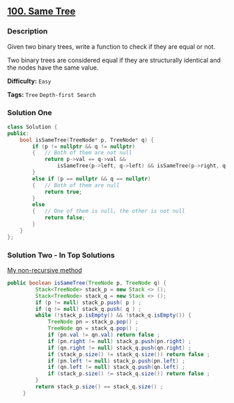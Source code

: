 ## [100. Same Tree](https://leetcode.com/problems/same-tree/#/description)

### Description

Given two binary trees, write a function to check if they are equal or not.

Two binary trees are considered equal if they are structurally identical and the nodes have the same value.

**Difficulty:** `Easy`

**Tags:** `Tree` `Depth-first Search`

### Solution One

```c++
class Solution {
public:
    bool isSameTree(TreeNode* p, TreeNode* q) {
        if (p != nullptr && q != nullptr)
        {	// Both of them are not null
            return p->val == q->val &&
                isSameTree(p->left, q->left) && isSameTree(p->right, q->right);
        }
        else if (p == nullptr && q == nullptr)
        {	// Both of them are null
            return true;
        }
        else
        {	// One of them is null, the other is not null
            return false;
        }
    }
};
```

### Solution Two - In Top Solutions

[My non-recursive method](https://discuss.leetcode.com/topic/7513/my-non-recursive-method)

```java
public boolean isSameTree(TreeNode p, TreeNode q) {
         Stack<TreeNode> stack_p = new Stack <> ();
         Stack<TreeNode> stack_q = new Stack <> ();
         if (p != null) stack_p.push( p ) ;
         if (q != null) stack_q.push( q ) ;
         while (!stack_p.isEmpty() && !stack_q.isEmpty()) {
             TreeNode pn = stack_p.pop() ;
             TreeNode qn = stack_q.pop() ;
             if (pn.val != qn.val) return false ;
             if (pn.right != null) stack_p.push(pn.right) ;
             if (qn.right != null) stack_q.push(qn.right) ;
             if (stack_p.size() != stack_q.size()) return false ;
             if (pn.left != null) stack_p.push(pn.left) ;
             if (qn.left != null) stack_q.push(qn.left) ;
             if (stack_p.size() != stack_q.size()) return false ;
         }
         return stack_p.size() == stack_q.size() ;
     }
```
